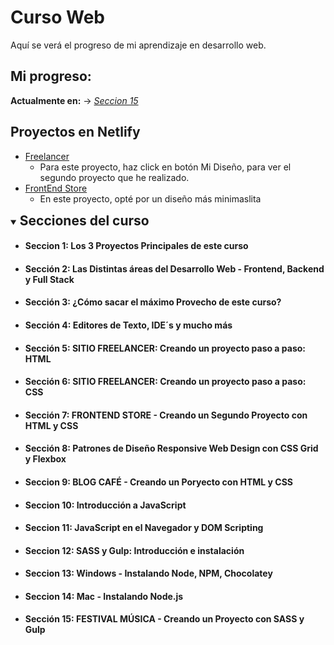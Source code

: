 # Curso Web
Aquí se verá el progreso de mi aprendizaje en desarrollo web. 

## Mi progreso:
__Actualmente en:__ $\rightarrow$ _[Seccion 15](#sección-15-festival-música---creando-un-proyecto-con-sass-y-gulp)_

## Proyectos en Netlify
* [Freelancer](https://proyectos-freelancer.netlify.app/) 
    * Para este proyecto, haz click en botón Mi Diseño, para ver el segundo proyecto que he realizado.
* [FrontEnd Store](https://projects-frontend-store.netlify.app/)
    * En este proyecto, opté por un diseño más minimaslita

<details open>
<summary><h2 style="display:inline">Secciones del curso</h2></summary>

* #### Seccion 1: Los 3 Proyectos Principales de este curso
* #### Sección 2: Las Distintas áreas del Desarrollo Web - Frontend, Backend y Full Stack
* #### Sección 3: ¿Cómo sacar el máximo Provecho de este curso?
* #### Sección 4: Editores de Texto, IDE´s y mucho más
* #### Sección 5: SITIO FREELANCER: Creando un proyecto paso a paso: HTML
* #### Sección 6: SITIO FREELANCER: Creando un proyecto paso a paso: CSS  
* #### Sección 7: FRONTEND STORE - Creando un Segundo Proyecto con HTML y CSS
* #### Sección 8: Patrones de Diseño Responsive Web Design con CSS Grid y Flexbox
* #### Seccion 9: BLOG CAFÉ - Creando un Poryecto con HTML y CSS
* #### Seccion 10: Introducción a JavaScript
* #### Seccion 11: JavaScript en el Navegador y DOM Scripting
* #### Seccion 12: SASS y Gulp: Introducción e instalación
* #### Seccion 13: Windows - Instalando Node, NPM, Chocolatey
* #### Seccion 14: Mac - Instalando Node.js
* #### Sección 15: FESTIVAL MÚSICA - Creando un Proyecto con SASS y Gulp

</details>

